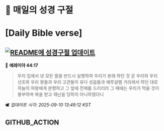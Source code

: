 # 🙏 매일의 성경 구절
# [Daily Bible verse]
## [![README에 성경구절 업데이트](https://github.com/DONGSUKA/first_test/actions/workflows/update-readme-bible.yml/badge.svg)](https://github.com/DONGSUKA/first_test/actions/workflows/update-readme-bible.yml)
<!-- START_BIBLE_VERSE -->
📖 **예레미야 44:17**
> 우리 입에서 낸 모든 말을 반드시 실행하여 우리가 본래 하던 것 곧 우리와 우리 선조와 우리 왕들과 우리 고관들이 유다 성읍들과 예루살렘 거리에서 하던 대로 하늘의 여왕에게 분향하고 그 앞에 전제를 드리리라 그 때에는 우리가 먹을 것이 풍부하며 복을 받고 재난을 당하지 아니하였더니

🕊️ _업데이트 시각: 2025-09-10 13:49:12 KST_
  <!-- END_BIBLE_VERSE -->
## GITHUB_ACTION
